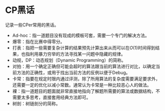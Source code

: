# CP黑话

记录一些CPer常用的黑话。

- Ad-hoc：指一道题目没有现成的模板可套，需要一个专门的解决方法。
- 爆零：指在比赛中得零分。
- 打表：指把一些需要复杂计算的结果预先计算出来从而可以在$O(1)$时间得到结果，也指利用暴力穷举的方法寻找某一问题中隐藏的规律。
- 动规，DP：动态规划（Dynamic Programming）的简称。
- 对拍：用一个确定正确但可能会超时的算法跟当前的算法进行对比，以确定当前方法的正确性，或用于找出当前方法的反例以便于Debug。
- 卡常：指要在规定时限内通过评测，除了所用算法的复杂度需要满足要求外，还需要一定的优化以减小常数。通常认为卡常是一种比较恶心人的做法。
- 裸：指一道题目的题面就非常直接地指向了解题所需要的算法或数据结构，不需要太多思考，直接套用经典方法即可。
- 树剖：树链剖分的简称。

<ClientOnly>
  <InArticleAdsense
      style="display:block; text-align:center;"
      data-ad-layout="in-article"
      data-ad-format="fluid"
      data-ad-client="ca-pub-2391425047778930"
      data-ad-slot="9967998595" />
</ClientOnly>

<Utterances />
